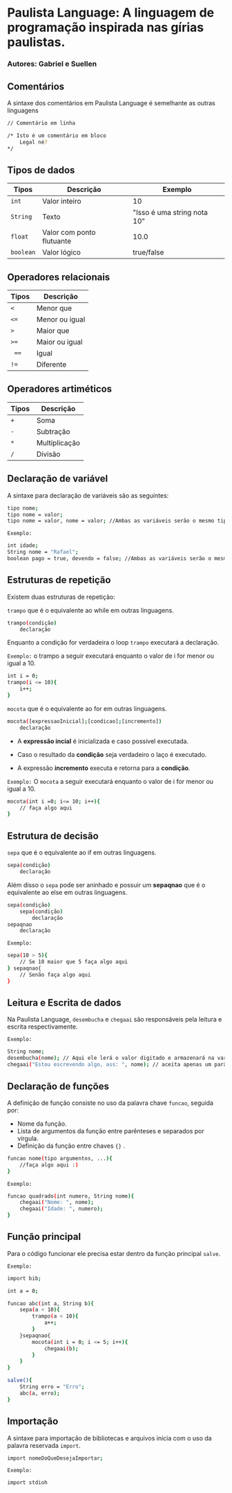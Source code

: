 # Paulista Language: A linguagem de programação inspirada nas gírias paulistas.

### Autores: Gabriel e Suellen

## Comentários

A sintaxe dos comentários em Paulista Language é semelhante as outras linguagens

```bash
// Comentário em linha

/* Isto é um comentário em bloco
    Legal né?
*/
```

## Tipos de dados
| Tipos  | Descrição | Exemplo |
| ------------- | ------------- | ------------- |
| `int`  | Valor inteiro  | 10 |
| `String`  | Texto  | "Isso é uma string nota 10" |
| `float`  | Valor com ponto flutuante  | 10.0 |
| `boolean`  | Valor lógico  | true/false |

## Operadores relacionais
| Tipos  | Descrição |
| ------------- | ------------- |
| `<`  | Menor que  |
| `<=` | Menor ou igual  |
|  `>`| Maior que  |
| `>=` | Maior ou igual  |
|` ==`  |  Igual |
| `!=`  | Diferente  |

## Operadores artiméticos
| Tipos  | Descrição |
| ------------- | ------------- |
| `+`  | Soma  |
| `-` | Subtração  |
|  `*`| Multiplicação  |
| `/`  | Divisão  |

## Declaração de variável

A sintaxe para declaração de variáveis são as seguintes:

```bash
tipo nome;
tipo nome = valor;
tipo nome = valor, nome = valor; //Ambas as variáveis serão o mesmo tipo.
```
`Exemplo:`

```bash
int idade;
String nome = "Rafael";
boolean pago = true, devendo = false; //Ambas as variáveis serão o mesmo tipo.
```


## Estruturas de repetição

Existem duas estruturas de repetição:

 `trampo` que é o equivalente ao while em outras linguagens.

```bash
trampo(condição)
    declaração
```

Enquanto a condição for verdadeira o loop `trampo` executará a declaração.

`Exemplo:`
o trampo a seguir executará enquanto o valor de i for menor ou igual a 10.
```bash
int i = 0;
trampo(i <= 10){
    i++;
}
```

`mocota` que é o equivalente ao for em outras linguagens.
```bash
mocota([expressaoInicial];[condicao];[incremento])
    declaração
```

- A **expressão incial** é inicializada e caso possível executada.

- Caso o resultado da **condição** seja verdadeiro o laço é executado.

- A expressão **incremento** executa e retorna para a **condição**.

`Exemplo:` O `mocota` a seguir executará enquanto o valor de i for menor ou igual a 10.

```bash
mocota(int i =0; i<= 10; i++){
    // faça algo aqui
}
```

## Estrutura de decisão

`sepa` que é o equivalente ao if em outras linguagens.
```bash
sepa(condição)
    declaração
```

Além disso o `sepa` pode ser aninhado e possuir um **sepaqnao** que é o equivalente ao else em outras linguagens.
```bash
sepa(condição)
    sepa(condição)
        declaração
sepaqnao
    declaração
```

`Exemplo:`
```bash
sepa(10 > 5){
    // Se 10 maior que 5 faça algo aqui
} sepaqnao{
    // Senão faça algo aqui
}
```
## Leitura e Escrita de dados

Na Paulista Language, `desembucha` e `chegaai` são responsáveis pela leitura e escrita respectivamente.

`Exemplo:`
```bash
String nome;
desembucha(nome); // Aqui ele lerá o valor digitado e armazenará na variável nome
chegaai("Estou escrevendo algo, ass: ", nome); // aceita apenas um parâmetro depois da vírgula
```

## Declaração de funções

 A definição de função consiste no uso da palavra chave `funcao`, seguida por: 
 - Nome da função.
 - Lista de argumentos da função entre parênteses e separados por vírgula.
 - Definição da função entre chaves `{}` .

```bash
funcao nome(tipo argumentos, ...){
    //faça algo aqui :)
}
```
`Exemplo:`

```bash
funcao quadrado(int numero, String nome){
    chegaai("Nome: ", nome);
    chegaai("Idade: ", numero);
}
```
## Função principal

Para o código funcionar ele precisa estar dentro da função principal `salve`.

`Exemplo:`
```bash
import bib;

int a = 0;

funcao abc(int a, String b){
    sepa(a < 10){
        trampo(a < 10){
            a++;
        }
    }sepaqnao{
        mocota(int i = 0; i <= 5; i++){
            chegaai(b);
        }
    }
}

salve(){
    String erro = "Erro";
    abc(a, erro);
}

```
## Importação

A sintaxe para importação de bibliotecas e arquivos inicia com o uso da palavra reservada `import`.

```bash
import nomeDoQueDesejaImportar;
```
`Exemplo:`
```bash
import stdioh
```





